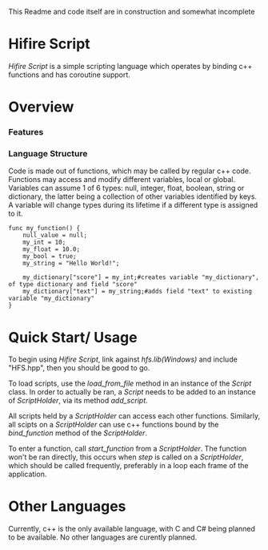 This Readme and code itself are in construction and somewhat incomplete

Hifire Script
=====
*Hifire Script* is a simple scripting language which operates by binding c++ functions and has coroutine support.

# Overview
### Features

### Language Structure

Code is made out of functions, which may be called by regular c++ code. Functions may access and modify different variables, local or global.
Variables can assume 1 of 6 types: null, integer, float, boolean, string or dictionary, the latter being a collection of other variables identified by keys. A variable will change types during its lifetime if a different type is assigned to it.

```
func my_function() {
    null_value = null;
    my_int = 10;
    my_float = 10.0;
    my_bool = true;
    my_string = "Hello World!";

    my_dictionary["score"] = my_int;#creates variable "my_dictionary", of type dictionary and field "score"
    my_dictionary["text"] = my_string;#adds field "text" to existing variable "my_dictionary"
}
```

# Quick Start/ Usage

To begin using *Hifire Script*, link against *hfs.lib(Windows)* and include "HFS.hpp", then you should be good to go.

To load scripts, use the *load_from_file* method in an instance of the *Script* class. In order to actually be ran, a *Script* needs to be added to an instance of *ScriptHolder*, via its method *add_script*.

All scripts held by a *ScriptHolder* can access each other functions. Similarly, all scipts on a *ScriptHolder* can use c++ functions bound by the *bind_function* method of the *ScriptHolder*.

To enter a function, call *start_function* from a *ScriptHolder*. The function won't be ran directly, this occurs when *step* is called on a *ScriptHolder*, which should be called frequently, preferably in a loop each frame of the application.


# Other Languages

Currently, c++ is the only available language, with C and C# being planned to be available. No other languages are curently planned.
